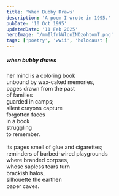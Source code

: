 ```yaml
---
title: 'When Bubby Draws'
description: 'A poem I wrote in 1995.'
pubDate: '10 Oct 1995'
updatedDate: '11 Feb 2025'
heroImage: '/mmIlfrkWlonINDzohtomT.png'
tags: ['poetry', 'wwii', 'holocaust']
---
```


##### when bubby draws

her mind is a coloring book<br/>
unbound by wax-caked memories,<br/>
pages drawn from the past<br/>
of families<br/>
guarded in camps;<br/>
silent crayons capture<br/>
forgotten faces<br/>
in a book<br/>
struggling<br/>
to remember.
<br/>
<br/>
its pages smell of glue and cigarettes;<br/>
reminders of barbed-wired playgrounds<br/>
where branded corpses,<br/>
whose sapless tears turn<br/>
brackish halos,<br/>
silhouette the earthen<br/>
paper caves.
